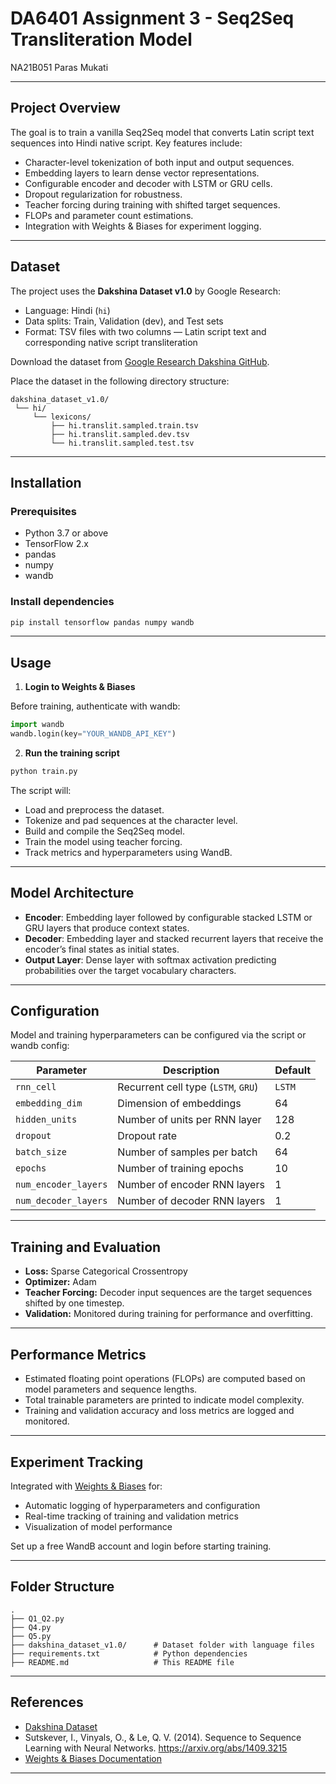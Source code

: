 # DA6401 Assignment 3 - Seq2Seq Transliteration Model
NA21B051
Paras Mukati

---
## Project Overview

The goal is to train a vanilla Seq2Seq model that converts Latin script text sequences into Hindi native script. Key features include:

- Character-level tokenization of both input and output sequences.
- Embedding layers to learn dense vector representations.
- Configurable encoder and decoder with LSTM or GRU cells.
- Dropout regularization for robustness.
- Teacher forcing during training with shifted target sequences.
- FLOPs and parameter count estimations.
- Integration with Weights & Biases for experiment logging.

---

## Dataset

The project uses the **Dakshina Dataset v1.0** by Google Research:

- Language: Hindi (`hi`)
- Data splits: Train, Validation (dev), and Test sets
- Format: TSV files with two columns — Latin script text and corresponding native script transliteration

Download the dataset from [Google Research Dakshina GitHub](https://github.com/google-research-dakshina).

Place the dataset in the following directory structure:

```
dakshina_dataset_v1.0/
 └── hi/
     └── lexicons/
         ├── hi.translit.sampled.train.tsv
         ├── hi.translit.sampled.dev.tsv
         └── hi.translit.sampled.test.tsv
```

---

## Installation

### Prerequisites

- Python 3.7 or above
- TensorFlow 2.x
- pandas
- numpy
- wandb

### Install dependencies

```bash
pip install tensorflow pandas numpy wandb
```

---

## Usage

1. **Login to Weights & Biases**

Before training, authenticate with wandb:

```python
import wandb
wandb.login(key="YOUR_WANDB_API_KEY")
```

2. **Run the training script**

```bash
python train.py
```

The script will:

- Load and preprocess the dataset.
- Tokenize and pad sequences at the character level.
- Build and compile the Seq2Seq model.
- Train the model using teacher forcing.
- Track metrics and hyperparameters using WandB.

---

## Model Architecture

- **Encoder**: Embedding layer followed by configurable stacked LSTM or GRU layers that produce context states.
- **Decoder**: Embedding layer and stacked recurrent layers that receive the encoder’s final states as initial states.
- **Output Layer**: Dense layer with softmax activation predicting probabilities over the target vocabulary characters.

---

## Configuration

Model and training hyperparameters can be configured via the script or wandb config:

| Parameter            | Description                           | Default |
|----------------------|-------------------------------------|---------|
| `rnn_cell`           | Recurrent cell type (`LSTM`, `GRU`) | `LSTM`  |
| `embedding_dim`      | Dimension of embeddings              | 64      |
| `hidden_units`       | Number of units per RNN layer        | 128     |
| `dropout`            | Dropout rate                        | 0.2     |
| `batch_size`         | Number of samples per batch          | 64      |
| `epochs`             | Number of training epochs            | 10      |
| `num_encoder_layers` | Number of encoder RNN layers         | 1       |
| `num_decoder_layers` | Number of decoder RNN layers         | 1       |

---

## Training and Evaluation

- **Loss:** Sparse Categorical Crossentropy  
- **Optimizer:** Adam  
- **Teacher Forcing:** Decoder input sequences are the target sequences shifted by one timestep.  
- **Validation:** Monitored during training for performance and overfitting.

---

## Performance Metrics

- Estimated floating point operations (FLOPs) are computed based on model parameters and sequence lengths.
- Total trainable parameters are printed to indicate model complexity.
- Training and validation accuracy and loss metrics are logged and monitored.

---

## Experiment Tracking

Integrated with [Weights & Biases]([https://wandb.ai/](https://wandb.ai/na21b051-indian-institute-of-technology-madras/DA_seq2seq_transliteration/reports/DA6401-Assignment-3--VmlldzoxMjg2Mzk2MQ?accessToken=n2jwxobfm9ubuk83jmbsgl4g0ye7qzc1anfux61kiceb4b0l3y7d1uqfvwuc9ip4)) for:

- Automatic logging of hyperparameters and configuration
- Real-time tracking of training and validation metrics
- Visualization of model performance

Set up a free WandB account and login before starting training.

---

## Folder Structure

```
.
├── Q1_Q2.py         
├── Q4.py  
├── Q5.py             
├── dakshina_dataset_v1.0/      # Dataset folder with language files
├── requirements.txt            # Python dependencies
├── README.md                   # This README file
```

---

## References

- [Dakshina Dataset](https://github.com/google-research-dakshina)  
- Sutskever, I., Vinyals, O., & Le, Q. V. (2014). Sequence to Sequence Learning with Neural Networks. https://arxiv.org/abs/1409.3215  
- [Weights & Biases Documentation](https://wandb.ai/na21b051-indian-institute-of-technology-madras/DA_seq2seq_transliteration/reports/DA6401-Assignment-3--VmlldzoxMjg2Mzk2MQ?accessToken=n2jwxobfm9ubuk83jmbsgl4g0ye7qzc1anfux61kiceb4b0l3y7d1uqfvwuc9ip4)

---
